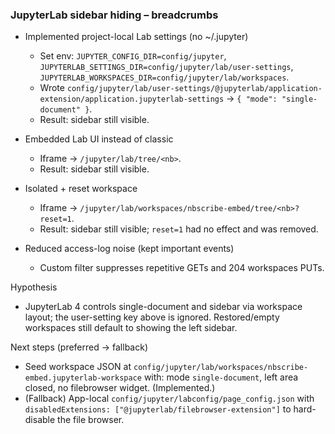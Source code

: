 ### JupyterLab sidebar hiding – breadcrumbs

- Implemented project-local Lab settings (no ~/.jupyter)
  - Set env: `JUPYTER_CONFIG_DIR=config/jupyter`, `JUPYTERLAB_SETTINGS_DIR=config/jupyter/lab/user-settings`, `JUPYTERLAB_WORKSPACES_DIR=config/jupyter/lab/workspaces`.
  - Wrote `config/jupyter/lab/user-settings/@jupyterlab/application-extension/application.jupyterlab-settings` → `{ "mode": "single-document" }`.
  - Result: sidebar still visible.

- Embedded Lab UI instead of classic
  - Iframe → `/jupyter/lab/tree/<nb>`.
  - Result: sidebar still visible.

- Isolated + reset workspace
  - Iframe → `/jupyter/lab/workspaces/nbscribe-embed/tree/<nb>?reset=1`.
  - Result: sidebar still visible; `reset=1` had no effect and was removed.

- Reduced access-log noise (kept important events)
  - Custom filter suppresses repetitive GETs and 204 workspaces PUTs.

Hypothesis
- JupyterLab 4 controls single-document and sidebar via workspace layout; the user-setting key above is ignored. Restored/empty workspaces still default to showing the left sidebar.

Next steps (preferred → fallback)
- Seed workspace JSON at `config/jupyter/lab/workspaces/nbscribe-embed.jupyterlab-workspace` with: mode `single-document`, left area closed, no filebrowser widget. (Implemented.)
- (Fallback) App-local `config/jupyter/labconfig/page_config.json` with `disabledExtensions: ["@jupyterlab/filebrowser-extension"]` to hard-disable the file browser.

